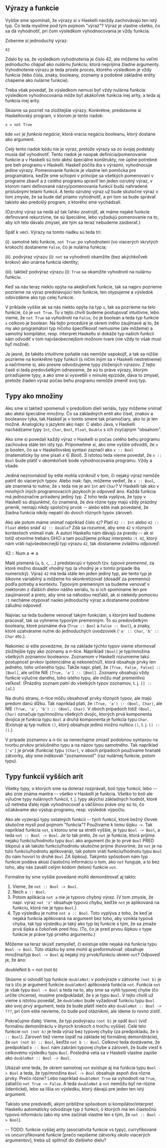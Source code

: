 
Výrazy a funkcie
----------------

Vyššie sme spomínali, že výrazy si v Haskelli navždy zachovávajú ten istý typ.
Čo teda myslíme pod tým pojmom "výraz"? Výraz je vlastne všetko, čo sa dá
vyhodnotiť, pri čom výsledkom vyhodnocovania je vždy funkcia.

Zoberme si jednoduchý výraz:

    42

Zdalo by sa, že výsledkom vyhodnotenia je číslo 42, ale môžeme ho veľmi jednoducho
chápať ako *nulárnu funkciu*, ktorá neprijíma žiadne argumenty.
Vyhodnotenie výrazu je teda proste proces, ktorého výsledkom je vždy funkcia 
(lebo čísla, znaky, booleany, zoznamy a podobné základné entity chápeme ako
nulárne funkcie).

Treba však povedať, že výsledkom nemusí byť vždy nulárna funkcia: výsledkom
vyhodnocovania môže byť akákoľvek funkcia inej arity, a teda aj funkcia inej
arity.

Skúsme sa pozrieť na zložitejšie výrazy. Konkrétne, predstavme si Haskellovský program,
v ktorom je tento riadok:

    x = not True

kde `not` je *funkcia negácie*, ktorá vracia negáciu booleanu, ktorý dostane
ako argument.

Celý tento riadok kódu nie je výraz, pretože výrazy sa zo svojej podstaty musia
dať vyhodnotiť. Tento riadok je naopak definícia/pomenovanie funkcie a
v Haskelli sú toto akési špeciálne konštrukty, nie úplne potrebné pre beh
programu v Haskelli. Haskell počíta iba s výrazmi, vyhodnocuje jedine výrazy.
Pomenovanie funkcie je vlastne len pomôcka pre programátora, keďže sme schopní v princípe
sa všetkých pomenovaní v programe zbaviť a z celého programu spraviť len
jeden ozrutný výraz, v ktorom nami definované názvy/pomenovania funkcií budú
nahradené príslušnými telami funkcií. A tento ozrutný výraz už bude skutočne
výraz v tom zmysle, že sa bude dať priamo vyhodnotiť, a pri tom sa bude
správať takisto ako predošlý program, z ktorého sme vychádzali.

(Ozrutný výraz sa nedá až tak ľahko zostrojiť, ak máme nejaké funkcie
definované rekurzívne, tie sú špeciálne, lebo vyžadujú
pomenovanie na to, aby ich telo dávalo zmysel, ale tým sa teraz nebudeme
zaoberať.)

Späť k veci. Výrazy na tomto riadku sú teda tri:

(i).  samotné telo funkcie, `not True`: po vyhodnotení (vo viacerých skrytých
krokoch) dostaneme `False`, čo je nulárna funkcia;

(ii).  podvýraz výrazu (i): `not` sa vyhodnotí okamžite (bez akýchkoľvek krokov)
ako unárna funkcia identity;

(iii).  taktiež podvýraz výrazu (i): `True` sa okamžite vyhodnotí na nulárnu funkciu.

Keď sa nás teraz niekto opýta na akejkoľvek funkcie, tak sa najprv pozrieme
pozrieme na výraz predstavujúci telo funkcie, ten otypujeme a výsledok 
odovzdáme ako typ celej funkcie.

V príklade vyššie ak sa nás niekto opýta na typ `x`, tak sa pozrieme na telo
funkcie, čo je `not True`. Tu v tejto chvíli budeme postupovať intuitívne,
lebo vieme, že `not True` sa vyhodnotí na `False`, čo je boolean a teda typ
funkcie `x` celkovo je boolean. Na tejto procedúre je okrem iného zaujímavé aj
to, že my ako programátori typ ničoho špecifikovať nemusíme (ale môžeme) a samotný
kompilátor, resp. interpret Haskellu si dokáže typ našich funkcií sám odvodiť
v tom najvšeobecnejšom možnom tvare (nie vždy to však musí byť možné).

Je jasné, že takéto intuitívne poňatie nás nemôže uspokojiť, a tak sa nižšie
pozrieme na konkrétne typy funkcií (s ničím iným sa v Haskelli nestretneme)
a načrtneme si, ako presne odvodzujeme typy zložených výrazov. Z tejto časti
si teda predovšetkým odnesieme, že sú to práve výrazy, ktorým priraďujeme typy,
a ako sme si vysvetlili v minulej epizóde, dáva to zmysel, pretože žiaden výraz
počas behu programu nemôže zmeniť svoj typ.

Typy ako množiny
----------------

Ako sme si taktiež spomenuli v predošlom dieli seriálu, typy môžeme vnímať
ako akési špeciálne množiny. Čo sa základných entít ako čísel, znakov
a booleanov týka, tak Haskell je v tomto smere tak priamočiary, ako to je len
možné. Analogicky s jazykmi ako napr. C alebo Java, v Haskelli nachádzame typy
`Int`, `Char`, `Bool`, `Float`, `Double` s ich zvyčajným "obsahom".

Ako sme si povedali každý výraz v Haskelli si počas celého behu programu
zachováva stále ten istý typ. Pripomeňme si, ako sme vyššie odvodili, že `x` je
boolen, čo sa v Haskellovskej syntaxi zaznačí ako `x :: Bool` (matematicky by
sme písali *x* ∈ *Bool*).  S istotou teda vieme povedať, že `x :: Bool` bude
platiť v *akomkoľvek* bode vyhodnocovania programu. Vždy a všade.

Jediná nezrovnalosť by ešte mohla vzniknúť v tom, či nejaký výraz nemôže
patriť do viacerých typov. Alebo inak: fajn, môžeme vedieť, že `x :: Bool`,
ale znamená to nutne, že `x` teda nie je ani `Int` ani `Char`? V Haskelli tak
ako v mnohých iných programovacích jazykoch je odpoveď áno. Každá funkcia má
jednoznačne priradený jediný typ. Z toho teda vyplýva, že typy v Haskelli sú
*disjunktné*, čo znamená, že dva rôzne typy majú vždy prázdny prienik, nemajú
nikdy spoločný prvok -- alebo ešte inak povedané, že žiadna funkcia nikdy nepatrí
do dvoch rôznych typov zároveň.

Ako ale potom máme vnímať napríklad číslo `42`? Platí `42 :: Int` alebo `42 ::
Float` alebo snáď `42 :: Double`? Zdá sa rozumné, aby sme `42` v rôznych
kontextoch vnímali inak. A autori Haskellu nám dávajú za pravdu -- ak si totiž
otvoríme trebárs GHCi a tam použijeme príkaz interpretu `:t 42`, ktorý nám
vráti najvšeobecnejší typ výrazu `42`, tak dostaneme zvláštnu odpoveď:

  42 :: Num a => a

Malé písmená (`a`, `b`, `c`, ...) predstavujú v typoch tzv. *typové premenné*,
za ktoré možno dosadiť _vhodný_ typ (a vhodný je v tomto prípade iba
numerický). Výraz `42` má teda stále len jeden jediný typ, ale tento typ je
šikovne variabilný a môžeme ho skonkretizovať (dosadiť za premennú) podľa
potreby a kontextu. Typovým premenným sa budeme venovať v niektorom z ďalších dielov
nášho seriálu, tu si ich spomíname len pre zaujímavosť a preto, aby sme sa
náhodou nezľakli, ak si niekedy pomocou `:t` necháme otypovať naoko jednoduchý
výraz a dostaneme podobne záludnú odpoveď.

Najviac sa teda budeme venovať takým funkciám, s ktorými keď budeme pracovať,
tak sa vyhneme typovým premenným. To sú predovšetkým booleany, ktoré poznáme
dva (`True :: Bool` a `False :: Bool`), a znaky, ktoré uzatvárame nutne do jednoduchých
úvodzoviek (`'a' :: Char`, `'b' :: Char` etc.).

Nakoniec si ešte povedzme, že na základe týchto typov vieme sformovať
zložitejšie typy ako zoznamy a *n*-tice. Napríklad `[Bool]` je typ/množina
všetkých zoznamov booleanov. Zoznamom v Haskelli rozumieme takú postupnosť prvkov (potenciálne
aj nekonečnú!), ktorá obsahuje prvky len jedného, toho určeného typu. Takže
napr. platí, že `[True, False, False] :: [Bool]`, ale určite NIE `[True, 'a']
:: [Bool]`. Zoznamy obsahujú vždy funkcie výlučne daného, toho istého typu,
ale môžu mať premenlivú veľkosť. (Prázdny zoznam patrí do všetkých typov
zoznamov, t. j. `[] :: [a]`.)

Na druhú stranu, *n*-tice môžu obsahovať prvky rôznych typov, ale majú predom
danú dĺžku. Tak napríklad platí, že `(True, 'a') :: (Bool, Char)`, ale NIE
`(True, 'a', 'b') :: (Bool, Char)`. V oboch prípadoch totiž `(Bool, Char)`
označuje typ/množinu všetkých dvojíc, ktorých prvá komponenta dvojica je funkcia
typu `Bool` a druhá komponenta je funkcia typu `Char`. (Existuje aj
typ nultice `()`, ktorý obsahuje jedinú možnú nulticu `()`, t. j. `() :: ()`.)

V prípade zoznamov a *n*-tíc sa nenechajme zmiasť podobnou syntaxou na
tvorbu *prvkov* príslušného typu a na názov typu samotného. Tak napríklad
`['x']` je prvok (funkcia) typu `[Char]`, v oboch prípadoch používame hranaté
zátvorky, aby sme indikovali "zoznamovosť" (raz nulárnej funkcie, potom typu).

Typy funkcií vyšších arít
-------------------------

Všetky typy, o ktorých sme sa doteraz rozprávali, boli typy funkcií, lebo --
ako znie známa mantra -- všetko v Haskelli je funkcia. Všetko to boli ale
výlučne typy nulárnych funkcií, t. j. typy akýchsi základných hodnôt, ktoré už
netreba ďalej nijak vyhodnocovať a väčšinou práve ony sú to, čo očakávame ako
výstup programu, resp. výsledok výpočtu.

Ako ale vyzerajú typy ostatných funkcií -- tých funkcií, ktoré bežný človek
skutočne myslí pod pojmom "funkcia"? Používame k tomu šípku `->`. Tak
napríklad funkcia `not`, s ktorou sme sa stretli vyššie, je typu `Bool ->
Bool`, a teda `not :: Bool -> Bool`. Je to tak preto, že `not` je funkcia,
ktorá prijíma nejakú funkciu/hodnotu typu `Bool` ako argument (to je to prvé `Bool`
PRED šíkpou) a ak takúto funkciu/hodnotu skutočne prijme (hovoríme, že `not`
je na túto funkciu/hodnotu aplikovaná), tak potom vráti funkciu/hodnotu typu
`Bool` (to nám hovorí to druhé `Bool` ZA šípkou). Takýmto spôsobom nám typ
funkcie podáva akúsi čiastočnú informáciu o tom, ako `not` funguje, a to bez
toho, aby nás zavalil celým kódom (telom) funkcie `not`.

Formálne by sme vyššie povedané mohli demonštrovať aj takto:

1. Vieme, že `not :: Bool -> Bool`.
2. Nech `a :: Bool`.
3. Potom aplikácia `not a` nie je typovo chybný výraz. (V tom zmysle, že napr.
výraz `not 'z'` obsahuje typovú chybu, keďže `not` je aplikovaná na funkciu, ktorá nie je typu
`Bool`.)
4. Typ výsledku je nutne `not a :: Bool`. Toto vyplýva z toho, že keď je
nejaká funkcia aplikovaná na argument bez toho, aby vznikla typová chyba, tak
typ výsledku je taký ako typ tej funkcie s tým, že sa zmaže prvá šípka a
čokoľvek pred ňou. (To, čo je pred prvou šípkou v type funkcie je práve typ
prvého argumentu.)

Môžeme sa teraz skúsiť zamyslieť, či existuje ešte nejaká iná funkcia typu `Bool ->
Bool`. Túto otázku by sme mohli aj preformulovať: obsahuje množina/typ `Bool
-> Bool` aj nejaký iný prvok/funkciu okrem `not`? Odpoveď je, že áno:

  doubleNot b = not (not b)

Skúsme si odvodiť typ funkcie `doubleNot`: v podvýraze v zátvorke `(not b)` je
na `b` (čo je argument funkcie `doubleNot`) aplikovaná funkcia `not`. Funkcia
`not` je však typu `Bool -> Bool` a teda na to, aby sme sa vyhli typovej chybe (čo
určite chceme), musíme predpokladať, že `b` je typu `Bool`. V tejto chvíli už
vieme s istotou povedať, že `doubleNot` bude vyžadovať funkciu typu `Bool` ako
svoj prvý argument, teda že bude platiť niečo ako `doubleNot :: Bool -> ???`,
pri čom ešte nevieme, čo bude pod otáznikmi, ale ideme to rovno zistiť.

Pokračujme ďalej: Vieme, že typ podvýrazu `(not b)` je opäť `Bool` (viď
formálnu demonštráciu v štyroch krokoch o trochu vyššie). Celé telo funkcie
`not (not b)` je teda výraz bez typovej chyby (za predpokladu, že `b ::
Bool`). Zároveň tiež vieme (opäť na základe tej formálnej demonštrácie), že
`not (not b) :: Bool`, keďže `not b :: Bool`. Celkovo teda dostávame, že 
predpoklad `b :: Bool` nám zabráni typovej chybe a zároveň, že bude viesť
k celkovému výsledku typu `Bool`. Posledná veta sa v Haskelli vlastne zapíše
ako `doubleNot :: Bool -> Bool`.

Ukázali sme teda, že okrem samotnej `not` existuje aj iná funkcia typu `Bool
-> Bool` a teda, že typ/množina `Bool -> Bool` obsahuje aspoň dva rôzne prvky.
Prečo rôzne? Lebo napríklad `doubleNot True` sa vyhodnotí na `True`, zatiaľčo
`not True ~> False`. A teda `doubleNot` a `not` nemôžu byť ne-rôzne
(identické), lebo sa líšia vo výsledku, ktorý dávajú pre jeden ten istý
argument.

Takisto sme predviedli, akým približne spôsobom si kompilátor/interpret
Haskellu automaticky odvodzuje typ z funkcií, o ktorých má len čiastočnú typovú informáciu
(ako my sme začínali vlastne len s tým, že `not :: Bool -> Bool`).

--
TODO: funkcie vyššej arity (asociativita funkcie vs typy), curryfikované
vs uncurryfikované funkcie [prečo nepíšeme zátvorky okolo viacerých argumentov],
treba už splitnúť do ďalšieho dielu?
